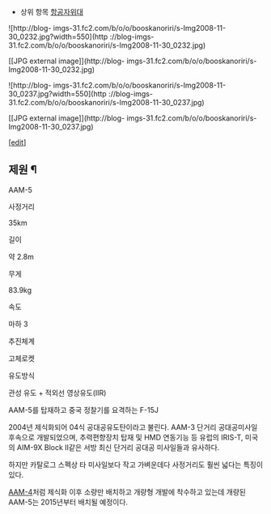   * 상위 항목 [항공자위대](%ED%95%AD%EA%B3%B5%EC%9E%90%EC%9C%84%EB%8C%80.md)  

![http://blog-
imgs-31.fc2.com/b/o/o/booskanoriri/s-Img2008-11-30_0232.jpg?width=550](http
://blog-imgs-31.fc2.com/b/o/o/booskanoriri/s-Img2008-11-30_0232.jpg)

[[JPG external image]](http://blog-
imgs-31.fc2.com/b/o/o/booskanoriri/s-Img2008-11-30_0232.jpg)

![http://blog-
imgs-31.fc2.com/b/o/o/booskanoriri/s-Img2008-11-30_0237.jpg?width=550](http
://blog-imgs-31.fc2.com/b/o/o/booskanoriri/s-Img2008-11-30_0237.jpg)

[[JPG external image]](http://blog-
imgs-31.fc2.com/b/o/o/booskanoriri/s-Img2008-11-30_0237.jpg)

[[edit](http://rigvedawiki.net/r1/wiki.php/AAM-5?action=edit&section=1)]

## 제원 ¶

AAM-5

사정거리

35km

길이

약 2.8m

무게

83.9kg

속도

마하 3

추진체계

고체로켓

유도방식

관성 유도 + 적외선 영상유도(IIR)

  

AAM-5를 탑재하고 중국 정찰기를 요격하는 F-15J

  
2004년 제식화되어 04식 공대공유도탄이라고 불린다. AAM-3 단거리 공대공미사일 후속으로 개발되었으며, 추력편향장치 탑재 및 HMD
연동기능 등 유럽의 IRIS-T, 미국의 AIM-9X Block II같은 서방 최신 단거리 공대공 미사일들과 유사하다.

  

하지만 카탈로그 스펙상 타 미사일보다 작고 가벼운데다 사정거리도 훨씬 넓다는 특징이 있다.

  

[AAM-4](AAM-4.md)처럼 제식화 이후 소량만 배치하고 개량형 개발에 착수하고 있는데 개량된 AAM-5는 2015년부터 배치될
예정이다.

